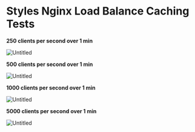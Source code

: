 # Styles Nginx Load Balance Caching Tests

**250 clients per second over 1 min**

![Untitled](Styles%20Nginx%20Load%20Balance%20Caching%20Tests%209c98d96c59ed442ebe02b8f183c52071/Untitled.png)

**500 clients per second over 1 min**

![Untitled](Styles%20Nginx%20Load%20Balance%20Caching%20Tests%209c98d96c59ed442ebe02b8f183c52071/Untitled%201.png)

**1000 clients per second over 1 min**

![Untitled](Styles%20Nginx%20Load%20Balance%20Caching%20Tests%209c98d96c59ed442ebe02b8f183c52071/Untitled%202.png)

**5000 clients per second over 1 min**

![Untitled](Styles%20Nginx%20Load%20Balance%20Caching%20Tests%209c98d96c59ed442ebe02b8f183c52071/Untitled%203.png)